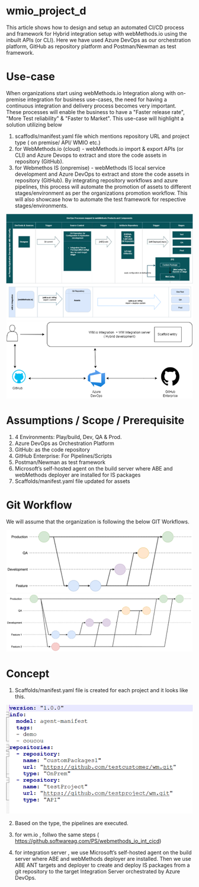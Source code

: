 # wmio_project_d
 This article shows how to design and setup an automated CI/CD process and framework for Hybrid integration setup with 
 webMethods.io using the inbuilt APIs (or CLI). Here we have used Azure DevOps as our orchestration platform, 
 GitHub as repository platform and Postman/Newman as test framework. 

# Use-case
When organizations start using webMethods.io Integration along with on-premise integration for business use-cases, the need for having a continuous integration and delivery process becomes very important. These processes will enable the business to have a "Faster release rate", "More Test reliability" & "Faster to Market".
This use-case will highlight a solution utilizing below 
1) scaffodls/manifest.yaml file which mentions repository URL and project type ( on premise/ API/ WMIO etc.)
2) for WebMethods.io (cloud) - webMethods.io import & export APIs (or CLI) and Azure Devops to extract and store the code assets in repository (GitHub).
3) for Webmethos IS (onpremise) - webMethods IS local service development and Azure DevOps to extract and store the code assets in repository (GitHub).
By integrating repository workflows and azure pipelines, this process will automate the promotion of assets to different stages/environment as per the organizations promotion workflow. This will also showcase how to automate the test framework for respective stages/environments.

![](./images/markdown/OnPrem_App_WxConfig.png)  
![](./images/markdown/wm_io.PNG) 
![](./images/markdown/hybrid_devops_overview.png)

# Assumptions / Scope / Prerequisite
1. 4 Environments: Play/build, Dev, QA & Prod. 
2. Azure DevOps as Orchestration Platform
3. GitHub: as the code repository
4. GitHub Enterprise: For Pipelines/Scripts
5. Postman/Newman as test framework
6. Microsoft’s self-hosted agent on the build server where ABE and webMethods deployer are installed for IS packages
7. Scaffolds/manifest.yaml file updated for assets



# Git Workflow
We will assume that the organization is following the below GIT Workflows.

![](./images/markdown/SingleFeature.png)    ![](./images/markdown/MultiFeature.png)


# Concept

1. Scaffolds/manifest.yaml file is created for each project and it looks like this.

![](./images/markdown/scaffolds.PNG)

2. Based on the type, the pipelines are executed.

3. for wm.io , follwo the same steps ( https://github.softwareag.com/PS/webmethods_io_int_cicd)

4. for integration server , we use Microsoft’s self-hosted agent on the build server where ABE and webMethods deployer are installed. Then we use ABE ANT targets and deployer to create and deploy IS packages from a git repository to the target Integration Server orchestrated by Azure DevOps. 

